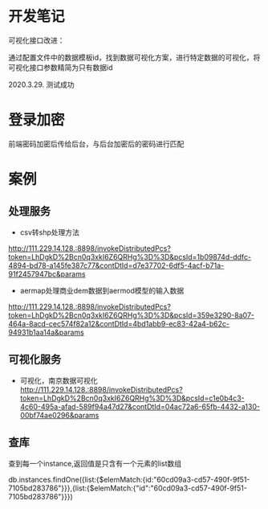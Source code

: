 # 开发笔记

可视化接口改进：

通过配置文件中的数据模板id，找到数据可视化方案，进行特定数据的可视化，将可视化接口参数精简为只有数据id

2020.3.29. 测试成功


# 登录加密

前端密码加密后传给后台，与后台加密后的密码进行匹配


# 案例

## 处理服务

- csv转shp处理方法

http://111.229.14.128.:8898/invokeDistributedPcs?token=LhDgkD%2Bcn0q3xkI6Z6QRHg%3D%3D&pcsId=1b09874d-ddfc-4894-bd78-a145fe387c77&contDtId=d7e37702-6df5-4acf-b71a-91f2457947bc&params


- aermap处理商业dem数据到aermod模型的输入数据

http://111.229.14.128.:8898/invokeDistributedPcs?token=LhDgkD%2Bcn0q3xkI6Z6QRHg%3D%3D&pcsId=359e3290-8a07-464a-8acd-cec574f82a12&contDtId=4bd1abb9-ec83-42a4-b62c-94931b1aa14a&params

## 可视化服务
- 可视化，南京数据可视化
http://111.229.14.128.:8898/invokeDistributedPcs?token=LhDgkD%2Bcn0q3xkI6Z6QRHg%3D%3D&pcsId=c1e0b4c3-4c60-495a-afad-589f94a47d27&contDtId=04ac72a6-65fb-4432-a130-00bf74ae0296&params


## 查库
查到每一个instance,返回值是只含有一个元素的list数组

   db.instances.findOne({list:{$elemMatch:{id:"60cd09a3-cd57-490f-9f51-7105bd283786"}}},{list:{$elemMatch:{"id":"60cd09a3-cd57-490f-9f51-7105bd283786"}}})


